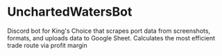 # UnchartedWatersBot
Discord bot for King's Choice that scrapes port data from screenshots, formats, and uploads data to Google Sheet. Calculates the most efficient trade route via profit margin
